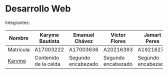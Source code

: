 # Desarrollo Web

Integrantes:

| Nombre | Karyme Bautista | Emanuel Chávez | Victor Flores | Jamart Peres | 
| ------------- | ------------- | ------------- | ------------- | ------------- |
| Matricula  | A17003222  | A17003636 | A20216393 | A19216270 | 
| [Karyme](https://github.com/EmaRCB/DesarrolloWeb/blob/main/Archivos/Karyme.md) | Contenido de la celda  | Segundo encabezado | Segundo encabezado | Segundo encabezado | 
